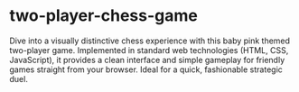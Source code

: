 # two-player-chess-game
Dive into a visually distinctive chess experience with this baby pink themed two-player game. Implemented in standard web technologies (HTML, CSS, JavaScript), it provides a clean interface and simple gameplay for friendly games straight from your browser. Ideal for a quick, fashionable strategic duel.
